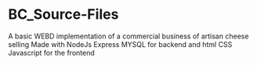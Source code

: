 # BC_Source-Files
A basic WEBD implementation of a commercial business of artisan cheese selling 
Made with NodeJs Express MYSQL  for backend and html CSS Javascript for the frontend

